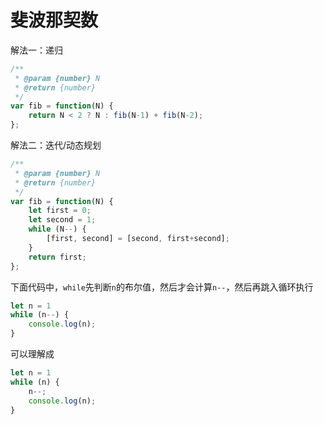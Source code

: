 # 斐波那契数

解法一：递归

```js
/**
 * @param {number} N
 * @return {number}
 */
var fib = function(N) {
	return N < 2 ? N : fib(N-1) + fib(N-2);
};
```


解法二：迭代/动态规划

```js
/**
 * @param {number} N
 * @return {number}
 */
var fib = function(N) {
    let first = 0;
    let second = 1;
    while (N--) {
        [first, second] = [second, first+second];
    }
    return first;
};
```
下面代码中，`while`先判断`n`的布尔值，然后才会计算`n--`，然后再跳入循环执行

```js
let n = 1
while (n--) {
	console.log(n);
}
```

可以理解成

```js
let n = 1
while (n) {
	n--;
	console.log(n);
}
```